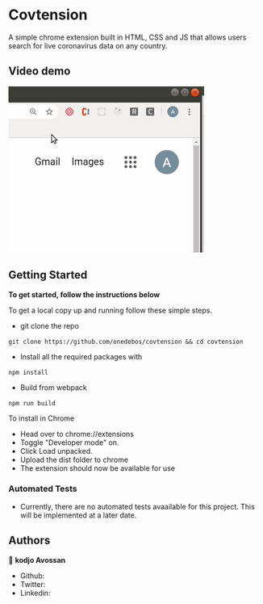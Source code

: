 # Covtension

A simple chrome extension built in HTML, CSS and JS that allows users search for live coronavirus data on any country.

## Video demo

![](./covtension.gif)

## Getting Started

**To get started, follow the instructions below**

To get a local copy up and running follow these simple steps.

- git clone the repo

```
git clone https://github.com/onedebos/covtension && cd covtension
```

- Install all the required packages with

```
npm install
```

- Build from webpack

```
npm run build
```

To install in Chrome

- Head over to chrome://extensions
- Toggle "Developer mode" on.
- Click Load unpacked.
- Upload the dist folder to chrome
- The extension should now be available for use

### Automated Tests

- Currently, there are no automated tests avaailable for this project. This will be implemented at a later date.

## Authors

👤 **kodjo Avossan**

- Github: 
- Twitter: 
- Linkedin: 
